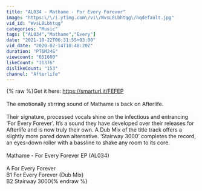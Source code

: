 ```yaml
---
title: "AL034 - Mathame - For Every Forever"
image: "https:\/\/i.ytimg.com\/vi\/WvsL8Lbhtqg\/hqdefault.jpg"
vid_id: "WvsL8Lbhtqg"
categories: "Music"
tags: ["AL034","Mathame","Every"]
date: "2021-10-22T06:31:55+03:00"
vid_date: "2020-02-14T10:48:20Z"
duration: "PT6M24S"
viewcount: "651600"
likeCount: "11376"
dislikeCount: "153"
channel: "Afterlife"
---
```

{% raw %}Get it here: <a rel="nofollow" target="blank" href="https://smarturl.it/FEFEP">https://smarturl.it/FEFEP</a><br /><br />The emotionally stirring sound of Mathame is back on Afterlife.<br /><br />Their signature, processed vocals shine on the infectious and entrancing ‘For Every Forever’. It’s a sound they have developed over their releases for Afterlife and is now truly their own. A Dub Mix of the title track offers a slightly more pared down alternative. ‘Stairway 3000’ completes the record, an eyes-down roller with a bassline to shake any room to its core.<br /><br />Mathame - For Every Forever EP (AL034)<br /><br />A For Every Forever<br />B1 For Every Forever (Dub Mix)<br />B2 Stairway 3000{% endraw %}
